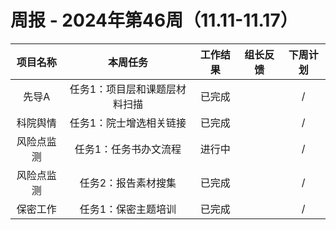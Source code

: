 
# 周报 - 2024年第46周（11.11-11.17）


|  项目名称  | 本周任务 | 工作结果 | 组长反馈 |  下周计划| 
|:----------:|:--------:|:--------:|:--------:|:--------:|
|  先导A	      | 任务1：项目层和课题层材料扫描    | 已完成      |       | /      |
|  科院舆情      | 任务1：院士增选相关链接    | 已完成      |       | /      |
|  风险点监测      | 任务1：任务书办文流程        | 进行中      |       |/       |
|  风险点监测       | 任务2：报告素材搜集    | 已完成      |       |     /  |
|  保密工作       | 任务1：保密主题培训   | 已完成      |       |     /  |
